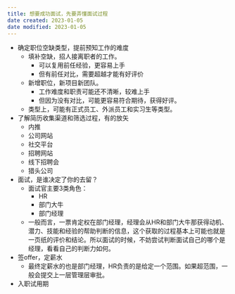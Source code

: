 ```yaml
---
title: 想要成功面试，先要弄懂面试过程
date created: 2023-01-05
date modified: 2023-01-05
---
```

- 确定职位空缺类型，提前预知工作的难度
	- 填补空缺，招人接离职者的工作。
		- 可以复用前任经验，更容易上手
		- 但有前任对比，需要超越才能有好评价
	- 新增职位，新项目新团队。
		- 工作难度和职责可能还不清晰，较难上手
		- 但因为没有对比，可能更容易符合期待，获得好评。
	- 类型上，可能有正式员工、外派员工和实习生等类型。
- 了解简历收集渠道和筛选过程，有的放矢
	- 内推
	- 公司网站
	- 社交平台
	- 招聘网站
	- 线下招聘会
	- 猎头公司
- 面试，是谁决定了你的去留？
	- 面试官主要3类角色：
		- HR
		- 部门大牛
		- 部门经理
	- 一般而言，一票肯定权在部门经理，经理会从HR和部门大牛那获得动机、潜力、技能和经验的帮助判断的信息，这个获取的过程基本上可能也就是一页纸的评价和结论。所以面试的时候，不妨尝试判断面试自己的哪个是经理，看看自己的判断力如何。
- 签offer，定薪水
	- 最终定薪水的也是部门经理，HR负责的是给定一个范围。如果超范围，一般会提交上一层管理层审批。
- 入职试用期